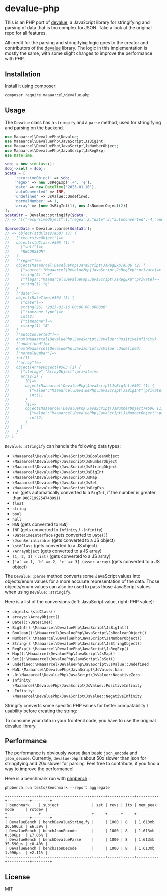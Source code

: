 # devalue-php

This is an PHP port of [devalue](https://github.com/Rich-Harris/devalue), a JavaScript library for stringifying and
parsing of data that is too complex for JSON. Take a look at the original repo for all features.

All credit for the parsing and stringifying logic goes to the creator and contributors of
the [devalue](https://github.com/Rich-Harris/devalue) library. The logic in this implementation is mostly the same, with
some slight changes to improve the performance with PHP.

## Installation

Install it using [composer](https://packagist.org/packages/maaaarcel/devalue-php):

```shell
composer require maaaarcel/devalue-php
```

## Usage

The `Devalue` class has a `stringify` and a `parse` method, used for stringifying and parsing on the backend.

```php
use Maaaarcel\DevaluePhp\Devalue;
use Maaaarcel\DevaluePhp\JavaScript\JsBigInt;
use Maaaarcel\DevaluePhp\JavaScript\JsNumberObject;
use Maaaarcel\DevaluePhp\JavaScript\JsRegExp;
use DateTime;

$obj = new stdClass();
$obj->self = $obj;
$data = [
    'recursiveObject' => $obj,
    'regex' => new JsRegExp('.+', 'g'),
    'date' => new DateTime('2023-01-16'),
    'autoConverted' => INF,
    'undefined' => JsValue::Undefined,
    'normalNumber' => 1,
    'array' => [new JsBigInt(1), new JsNumberObject(2)]
];
$dataStr = Devalue::stringify($data);
// => '[{"recursiveObject":1,"regex":2,"date":3,"autoConverted":-4,"undefined":-1,"normalNumber":4,"array":5},{"self":1},["RegExp",".+","g"],["Date","2023-01-16T00:00:00.000Z"],1,[6,7],["BigInt","1"],["Object",2]]'

$parsedData = Devalue::parse($dataStr);
// => object(stdClass)#507 (7) {
//   ["recursiveObject"]=>
//   object(stdClass)#505 (1) {
//     ["self"]=>
//     *RECURSION*
//   }
//   ["regex"]=>
//   object(Maaaarcel\DevaluePhp\JavaScript\JsRegExp)#506 (2) {
//     ["source":"Maaaarcel\DevaluePhp\JavaScript\JsRegExp":private]=>
//     string(2) ".+"
//     ["flags":"Maaaarcel\DevaluePhp\JavaScript\JsRegExp":private]=>
//     string(1) "g"
//   }
//   ["date"]=>
//   object(DateTime)#504 (3) {
//     ["date"]=>
//     string(26) "2023-01-16 00:00:00.000000"
//     ["timezone_type"]=>
//     int(2)
//     ["timezone"]=>
//     string(1) "Z"
//   }
//   ["autoConverted"]=>
//   enum(Maaaarcel\DevaluePhp\JavaScript\JsValue::PositiveInfinity)
//   ["undefined"]=>
//   enum(Maaaarcel\DevaluePhp\JavaScript\JsValue::Undefined)
//   ["normalNumber"]=>
//   int(1)
//   ["array"]=>
//   object(ArrayObject)#503 (1) {
//     ["storage":"ArrayObject":private]=>
//     array(2) {
//       [0]=>
//       object(Maaaarcel\DevaluePhp\JavaScript\JsBigInt)#501 (1) {
//         ["value":"Maaaarcel\DevaluePhp\JavaScript\JsBigInt":private]=>
//         int(1)
//       }
//       [1]=>
//       object(Maaaarcel\DevaluePhp\JavaScript\JsNumberObject)#500 (1) {
//         ["value":"Maaaarcel\DevaluePhp\JavaScript\JsNumberObject":private]=>
//         int(2)
//       }
//     }
//   }
// }
```

`Devalue::stringify` can handle the following data types:

- `\Maaaarcel\DevaluePhp\JavaScript\JsBooleanObject`
- `\Maaaarcel\DevaluePhp\JavaScript\JsNumberObject`
- `\Maaaarcel\DevaluePhp\JavaScript\JsStringObject`
- `\Maaaarcel\DevaluePhp\JavaScript\JsBigInt`
- `\Maaaarcel\DevaluePhp\JavaScript\JsMap`
- `\Maaaarcel\DevaluePhp\JavaScript\JsSet`
- `\Maaaarcel\DevaluePhp\JavaScript\JsRegExp`
- `int` (gets automatically converted to a `BigInt`, if the number is greater than `9007199254740991`)
- `float`
- `string`
- `bool`
- `null`
- `NAN` (gets converted to `NaN`)
- `INF` (gets converted to `Infinity` / `-Infinity`)
- `\DateTimeInterface` (gets converted to `Date()`)
- `\JsonSerializable` (gets converted to a JS object)
- `\stdClass` (gets converted to a JS object)
- `\ArrayObject` (gets converted to a JS array)
- `[1, 2, 3] (list)` (gets converted to a JS array)
- `['a' => 1, 'b' => 2, 'c' => 3] (assoc array)` (gets converted to a JS object)

The `Devalue::parse` method converts some JavaScript values into objects/enum values for a more accurate representation
of the data. Those objects/enum values can also be used to pass those JavaScript values when using `Devalue::stringify`.

Here is a list of the conversions (left: JavaScript value, right: PHP value):

- `objects`: `\stdClass()`
- `arrays`: `\ArrayObject()`
- `Date()`: `\DateTime()`
- `BigInt()`: `\Maaaarcel\DevaluePhp\JavaScript\JsBigInt()`
- `Boolean()`: `\Maaaarcel\DevaluePhp\JavaScript\JsBooleanObject()`
- `Number()`: `\Maaaarcel\DevaluePhp\JavaScript\JsNumberObject()`
- `String()`: `\Maaaarcel\DevaluePhp\JavaScript\JsStringObject()`
- `RegExp()`: `\Maaaarcel\DevaluePhp\JavaScript\JsRegExp()`
- `Map()`: `\Maaaarcel\DevaluePhp\JavaScript\JsMap()`
- `Set()`: `\Maaaarcel\DevaluePhp\JavaScript\JsSet()`
- `undefined`: `\Maaaarcel\DevaluePhp\JavaScript\JsValue::Undefined`
- `NaN`: `\Maaaarcel\DevaluePhp\JavaScript\JsValue::Nan`
- `-0`: `\Maaaarcel\DevaluePhp\JavaScript\JsValue::NegativeZero`
- `Infinity`: `\Maaaarcel\DevaluePhp\JavaScript\JsValue::PositiveInfinity`
- `-Infinity`: `\Maaaarcel\DevaluePhp\JavaScript\JsValue::NegativeInfinity`

Stringify converts some specific PHP values for better compatability / usability before creating the string:

To consume your data in your frontend code, you have to use the
original [devalue](https://github.com/Rich-Harris/devalue) library.

## Performance

The performance is obviously worse than basic `json_encode` and `json_decode`. Currently, `devalue-php` is about 50x
slower than json for stringifying and 20x slower for parsing. Feel free to contribute, if you find a way to improve the
performance!

Here is a benchmark run with [phpbench](https://github.com/phpbench/phpbench) :

`phpbench run tests/Benchmark --report aggregate`

```
+--------------+-----------------------+-----+------+-----+----------+----------+--------+
| benchmark    | subject               | set | revs | its | mem_peak | mode     | rstdev |
+--------------+-----------------------+-----+------+-----+----------+----------+--------+
| DevalueBench | benchDevalueStringify |     | 1000 | 8   | 1.613mb  | 26.696μs | ±6.39% |
| DevalueBench | benchJsonEncode       |     | 1000 | 8   | 1.613mb  | 0.506μs  | ±7.06% |
| DevalueBench | benchDevalueParse     |     | 1000 | 8   | 1.613mb  | 35.590μs | ±8.40% |
| DevalueBench | benchJsonDecode       |     | 1000 | 8   | 1.613mb  | 1.996μs  | ±2.11% |
+--------------+-----------------------+-----+------+-----+----------+----------+--------+
```

## License

[MIT](./LICENSE)